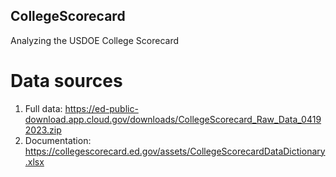 CollegeScorecard
----
Analyzing the USDOE College Scorecard

# Data sources
1. Full data: https://ed-public-download.app.cloud.gov/downloads/CollegeScorecard_Raw_Data_04192023.zip
2. Documentation: https://collegescorecard.ed.gov/assets/CollegeScorecardDataDictionary.xlsx

